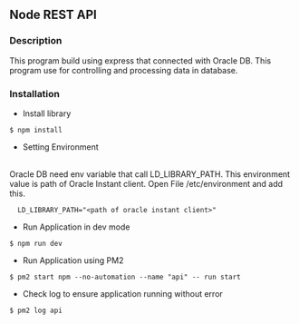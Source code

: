 ## Node REST API

### Description
This program build using express that connected with Oracle DB. This program use for controlling and processing data in database.


### Installation 

* Install library
```
$ npm install
```
* Setting Environment
<br />
  Oracle DB need env variable that call LD_LIBRARY_PATH. This environment value is path of Oracle Instant client. Open File /etc/environment and add this.

```
  LD_LIBRARY_PATH="<path of oracle instant client>"
```

* Run Application in dev mode
```
$ npm run dev
```

* Run Application using PM2
```
$ pm2 start npm --no-automation --name "api" -- run start
```
* Check log to ensure application running without error
```
$ pm2 log api
```